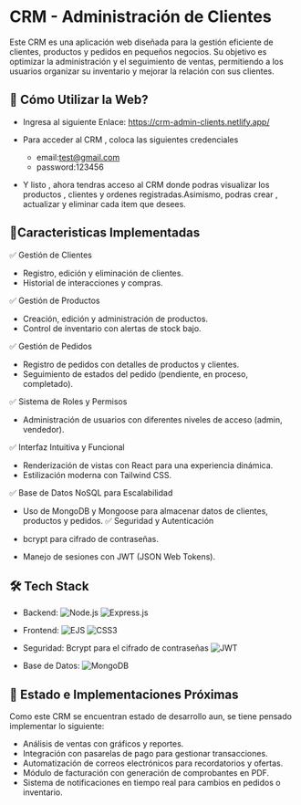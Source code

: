 # CRM - Administración de Clientes

Este CRM es una aplicación web diseñada para la gestión eficiente de clientes, productos y pedidos en pequeños negocios. Su objetivo es optimizar la administración y el seguimiento de ventas, permitiendo a los usuarios organizar su inventario y mejorar la relación con sus clientes.

## 🚀 Cómo Utilizar la Web?
- Ingresa al siguiente Enlace: https://crm-admin-clients.netlify.app/

- Para acceder al CRM , coloca las siguientes credenciales
    - email:test@gmail.com
    - password:123456

- Y listo , ahora tendras acceso al CRM donde podras visualizar los productos , clientes y ordenes registradas.Asimismo, podras crear , actualizar y eliminar cada item que desees.


## 🔹Caracteristicas Implementadas

✅ Gestión de Clientes

- Registro, edición y eliminación de clientes.
- Historial de interacciones y compras.

✅ Gestión de Productos
- Creación, edición y administración de productos.
- Control de inventario con alertas de stock bajo.

✅ Gestión de Pedidos
- Registro de pedidos con detalles de productos y clientes.
- Seguimiento de estados del pedido (pendiente, en proceso, completado).

✅ Sistema de Roles y Permisos

- Administración de usuarios con diferentes niveles de acceso (admin, vendedor).

✅ Interfaz Intuitiva y Funcional

- Renderización de vistas con React para una experiencia dinámica.
- Estilización moderna con Tailwind CSS.

✅ Base de Datos NoSQL para Escalabilidad

- Uso de MongoDB y Mongoose para almacenar datos de clientes, productos y pedidos.
✅ Seguridad y Autenticación

- bcrypt para cifrado de contraseñas.
- Manejo de sesiones con JWT (JSON Web Tokens).

## 🛠️ Tech Stack

- Backend:  ![Node.js](https://img.shields.io/badge/Node.js-339933?style=for-the-badge&logo=nodedotjs&logoColor=white) ![Express.js](https://img.shields.io/badge/express.js-%23404d59.svg?style=for-the-badge&logo=express&logoColor=%2361DAFB)

- Frontend: ![EJS](https://img.shields.io/badge/ejs-%23B4CA65.svg?style=for-the-badge&logo=ejs&logoColor=black) ![CSS3](https://img.shields.io/badge/css3-%231572B6.svg?style=for-the-badge&logo=css3&logoColor=white)
- Seguridad: Bcrypt para el cifrado de contraseñas ![JWT](https://img.shields.io/badge/JWT-black?style=for-the-badge&logo=JSON%20web%20tokens)

- Base de Datos: ![MongoDB](https://img.shields.io/badge/MongoDB-%234ea94b.svg?style=for-the-badge&logo=mongodb&logoColor=white)


## 🎯 Estado e Implementaciones Próximas
Como este CRM se encuentran estado de desarrollo aun, se tiene pensado implementar lo siguiente:

- Análisis de ventas con gráficos y reportes.
- Integración con pasarelas de pago para gestionar transacciones.
- Automatización de correos electrónicos para recordatorios y ofertas.
- Módulo de facturación con generación de comprobantes en PDF.
- Sistema de notificaciones en tiempo real para cambios en pedidos o inventario.
